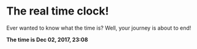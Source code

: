 # The real time clock!

Ever wanted to know what the time is? Well, your journey is about to end!

**The time is Dec 02, 2017, 23:08**